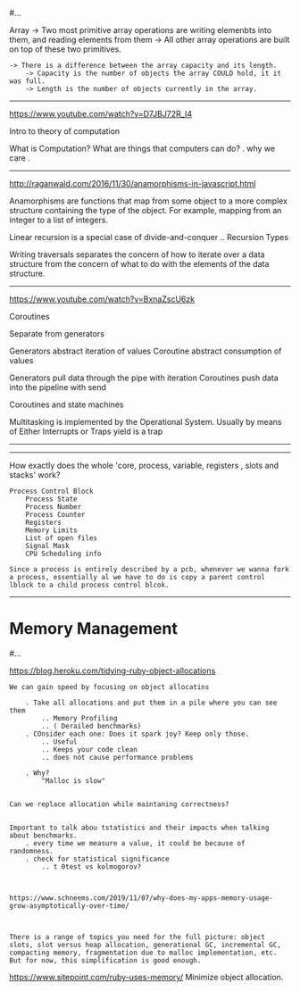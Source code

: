 #... 

Array
	-> Two most primitive array operations are writing elemenbts into them, and reading elements from them
	-> All other array operations are built on top of these two primitives.
	
	-> There is a difference between the array capacity and its length.
		-> Capacity is the number of objects the array COULD hold, it it was full.
		-> Length is the number of objects currently in the array.
		
___

https://www.youtube.com/watch?v=D7JBJ72R_I4

Intro to theory of computation

What is Computation? What are things that computers can do? 
    . 
why we care
    .



____




http://raganwald.com/2016/11/30/anamorphisms-in-javascript.html

Anamorphisms are functions that map from some object to a more complex structure containing the type of the object. For example, mapping from an integer to a list of integers.

Linear recursion is a special case of divide-and-conquer
    .. Recursion Types


Writing traversals separates the concern of how to iterate over a data structure from the concern of what to do with the elements of the data structure.





____




https://www.youtube.com/watch?v=BxnaZscU6zk

Coroutines

Separate from  generators

Generators abstract iteration of values
Coroutine abstract consumption of values

Generators pull data through the pipe with iteration
Coroutines push data into the pipeline with send



Coroutines and state machines



Multitasking is implemented by the Operational System.
    Usually by means of Either Interrupts or Traps
    yield is a trap


___



___
 

How exactly does the whole 'core, process, variable, registers , slots and stacks' work?
    
    Process Control Block
        Process State 
        Process Number
        Process Counter
        Registers
        Memory Limits
        List of open files
        Signal Mask 
        CPU Scheduling info
    
    Since a process is entirely described by a pcb, whenever we wanna fork a process, essentially al we have to do is copy a parent control lblock to a child process control blcok. 


___




# Memory Management




#...

https://blog.heroku.com/tidying-ruby-object-allocations


    We can gain speed by focusing on object allocatins
        
        . Take all allocations and put them in a pile where you can see them
            .. Memory Profiling
            .. ( Derailed benchmarks)
        . COnsider each one: Does it spark joy? Keep only those.
            .. Useful
            .. Keeps your code clean
            .. does not cause performance problems
        
        . Why?
            "Malloc is slow"
        

    Can we replace allocation while maintaning correctness?


    Important to talk abou tstatistics and their impacts when talking about benchmarks. 
        . every time we measure a value, it could be because of randomness. 
        . check for statistical significance
            .. t 0test vs kolmogorov?

    

    https://www.schneems.com/2019/11/07/why-does-my-apps-memory-usage-grow-asymptotically-over-time/
        
    

    There is a range of topics you need for the full picture: object slots, slot versus heap allocation, generational GC, incremental GC, compacting memory, fragmentation due to malloc implementation, etc. But for now, this simplification is good enough.


https://www.sitepoint.com/ruby-uses-memory/
    Minimize object allocation. 





